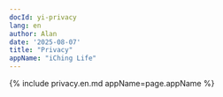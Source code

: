 ```yaml
---
docId: yi-privacy
lang: en
author: Alan
date: '2025-08-07'
title: "Privacy"
appName: "iChing Life"
---
```


{% include privacy.en.md appName=page.appName %}